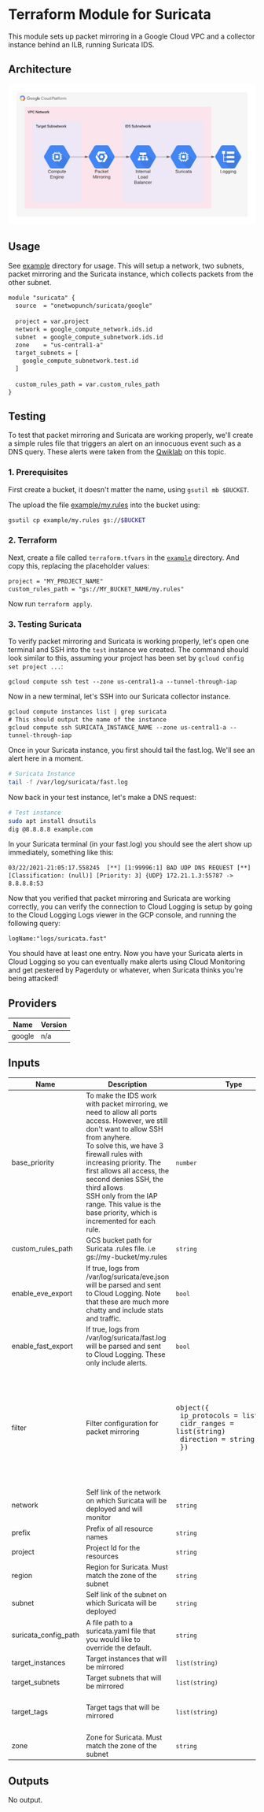 # Terraform Module for Suricata

This module sets up packet mirroring in a Google Cloud VPC and a collector instance behind an ILB, running Suricata IDS.

## Architecture

![](./arch.png)

## Usage

See [example](./example) directory for  usage. This will setup a network, two subnets, packet mirroring and the Suricata instance, which collects packets from the other subnet.

```hcl
module "suricata" {
  source  = "onetwopunch/suricata/google"

  project = var.project
  network = google_compute_network.ids.id
  subnet  = google_compute_subnetwork.ids.id
  zone    = "us-central1-a"
  target_subnets = [
    google_compute_subnetwork.test.id
  ]

  custom_rules_path = var.custom_rules_path
}
```

## Testing
To test that packet mirroring and Suricata are working properly, we'll create a simple rules file that triggers an alert on an innocuous event such as a DNS query. These alerts were taken from the [Qwiklab](https://www.qwiklabs.com/focuses/14864?parent=catalog) on this topic. 

### 1. Prerequisites

First create a bucket, it doesn't matter the name, using `gsutil mb $BUCKET`.

The upload the file [example/my.rules](./example/my.rules) into the bucket using:

```bash
gsutil cp example/my.rules gs://$BUCKET
```

### 2. Terraform
Next, create a file called `terraform.tfvars` in the [`example`](./example) directory. And copy this, replacing the placeholder values:
```
project = "MY_PROJECT_NAME"
custom_rules_path = "gs://MY_BUCKET_NAME/my.rules"
```

Now run `terraform apply`.

### 3. Testing Suricata

To verify packet mirroring and Suricata is working properly, let's open one terminal and SSH into the `test` instance we created. The command should look similar to this, assuming your project has been set by `gcloud config set project ...`:

```
gcloud compute ssh test --zone us-central1-a --tunnel-through-iap
```

Now in a new terminal, let's SSH into our Suricata collector instance.

```
gcloud compute instances list | grep suricata
# This should output the name of the instance
gcloud compute ssh SURICATA_INSTANCE_NAME --zone us-central1-a --tunnel-through-iap
```

Once in your Suricata instance, you first should tail the fast.log. We'll see an alert here in a moment.

```bash
# Suricata Instance
tail -f /var/log/suricata/fast.log
```

Now back in your test instance, let's make a DNS request:

```bash
# Test instance
sudo apt install dnsutils
dig @8.8.8.8 example.com
```

In your Suricata terminal (in your fast.log) you should see the alert show up immediately, something like this:
```
03/22/2021-21:05:17.558245  [**] [1:99996:1] BAD UDP DNS REQUEST [**] [Classification: (null)] [Priority: 3] {UDP} 172.21.1.3:55787 -> 8.8.8.8:53
```

Now that you verified that packet mirroring and Suricata are working correctly, you can verify the connection to Cloud Logging is setup by going to the Cloud Logging Logs viewer in the GCP console, and running the following query:

```
logName:"logs/suricata.fast"
```

You should have at least one entry. Now you have your Suricata alerts in Cloud Logging so you can eventually make alerts using Cloud Monitoring and get pestered by Pagerduty or whatever, when Suricata thinks you're being attacked!

## Providers

| Name | Version |
|------|---------|
| google | n/a |

## Inputs

| Name | Description | Type | Default | Required |
|------|-------------|------|---------|:-----:|
| base\_priority | To make the IDS work with packet mirroring, we need to allow all ports access. However, we still don't want to allow SSH from anyhere.<br>To solve this, we have 3 firewall rules with increasing priority. The first allows all access, the second denies SSH, the third allows<br>SSH only from the IAP range. This value is the base priority, which is incremented for each rule. | `number` | `1000` | no |
| custom\_rules\_path | GCS bucket path for Suricata .rules file. i.e gs://my-bucket/my.rules | `string` | `""` | no |
| enable\_eve\_export | If true, logs from /var/log/suricata/eve.json will be parsed and sent to Cloud Logging. Note that these are much more chatty and include stats and traffic. | `bool` | `false` | no |
| enable\_fast\_export | If true, logs from /var/log/suricata/fast.log will be parsed and sent to Cloud Logging. These only include alerts. | `bool` | `true` | no |
| filter | Filter configuration for packet mirroring | <pre>object({<br>    ip_protocols = list(string)<br>    cidr_ranges  = list(string)<br>    direction    = string<br>  })<br></pre> | <pre>{<br>  "cidr_ranges": [<br>    "0.0.0.0/0"<br>  ],<br>  "direction": "BOTH",<br>  "ip_protocols": [<br>    "tcp",<br>    "udp",<br>    "icmp"<br>  ]<br>}<br></pre> | no |
| network | Self link of the network on which Suricata will be deployed and will monitor | `string` | n/a | yes |
| prefix | Prefix of all resource names | `string` | `"suricata"` | no |
| project | Project Id for the resources | `string` | n/a | yes |
| region | Region for Suricata. Must match the zone of the subnet | `string` | `"us-central1"` | no |
| subnet | Self link of the subnet on which Suricata will be deployed | `string` | n/a | yes |
| suricata\_config\_path | A file path to a suricata.yaml file that you would like to override the default. | `string` | `""` | no |
| target\_instances | Target instances that will be mirrored | `list(string)` | `[]` | no |
| target\_subnets | Target subnets that will be mirrored | `list(string)` | `[]` | no |
| target\_tags | Target tags that will be mirrored | `list(string)` | <pre>[<br>  "use-suricata"<br>]<br></pre> | no |
| zone | Zone for Suricata. Must match the zone of the subnet | `string` | `"us-central1-a"` | no |

## Outputs

No output.

